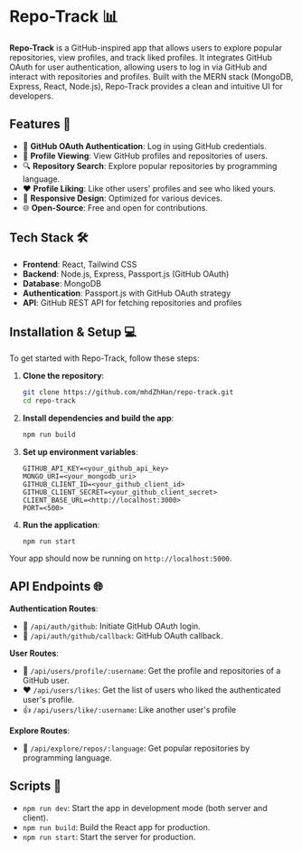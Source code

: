 # Repo-Track 📊

**Repo-Track** is a GitHub-inspired app that allows users to explore popular repositories, view profiles, and track liked profiles. It integrates GitHub OAuth for user authentication, allowing users to log in via GitHub and interact with repositories and profiles. Built with the MERN stack (MongoDB, Express, React, Node.js), Repo-Track provides a clean and intuitive UI for developers.

## Features 🚀

- 🔑 **GitHub OAuth Authentication**: Log in using GitHub credentials.
- 👤 **Profile Viewing**: View GitHub profiles and repositories of users.
- 🔍 **Repository Search**: Explore popular repositories by programming language.
- ❤️ **Profile Liking**: Like other users' profiles and see who liked yours.
- 📱 **Responsive Design**: Optimized for various devices.
- 🌐 **Open-Source**: Free and open for contributions.

## Tech Stack 🛠️

- **Frontend**: React, Tailwind CSS
- **Backend**: Node.js, Express, Passport.js (GitHub OAuth)
- **Database**: MongoDB
- **Authentication**: Passport.js with GitHub OAuth strategy
- **API**: GitHub REST API for fetching repositories and profiles

## Installation & Setup 💻

To get started with Repo-Track, follow these steps:

1. **Clone the repository**:
   ```bash
   git clone https://github.com/mhdZhHan/repo-track.git
   cd repo-track
   ```
2. **Install dependencies and build the app**:
   ```bash
   npm run build
   ```
3. **Set up environment variables**:
   ```env
   GITHUB_API_KEY=<your_github_api_key>
   MONGO_URI=<your_mongodb_uri>
   GITHUB_CLIENT_ID=<your_github_client_id>
   GITHUB_CLIENT_SECRET=<your_github_client_secret>
   CLIENT_BASE_URL=<http://localhost:3000>
   PORT=<500>
   ```
4. **Run the application**:
   ```env
   npm run start
   ```

Your app should now be running on `http://localhost:5000`.

## API Endpoints 🌐

**Authentication Routes**:
- 🔐 `/api/auth/github`: Initiate GitHub OAuth login.
- 🔄 `/api/auth/github/callback`: GitHub OAuth callback.

**User Routes**:
- 👤 `/api/users/profile/:username`: Get the profile and repositories of a GitHub user.
- ❤️ `/api/users/likes`: Get the list of users who liked the authenticated user's profile.
- 👍 `/api/users/like/:username`: Like another user's profile

**Explore Routes**:
- 🌟 `/api/explore/repos/:language`: Get popular repositories by programming language.

## Scripts 📜
- `npm run dev`: Start the app in development mode (both server and client).
- `npm run build`: Build the React app for production.
- `npm run start`: Start the server for production.

